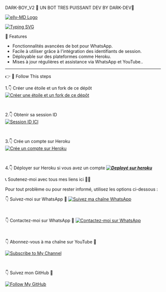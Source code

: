    DARK-BOY_V2 👻 UN BOT TRES PUISSANT DEV BY DARK-DEV🍷 

[![elly-MD Logo](https://files.catbox.moe/u4g4te.png)](https://whatsapp.com/channel/0029VbAfF6f1dAw7hJidqS0i)

<a href="https://git.io/typing-svg"><img src="https://readme-typing-svg.demolab.com?font=Fira+Code&pause=1000&random=false&width=435&lines=𝑻𝑯𝑰𝑺+𝐈𝐒+𝔻𝔸ℝ𝕂-𝔹𝕆𝕐+𝑴𝑨𝑫𝑬+𝑩𝒀+DARK-DEV+🍷" alt="Typing SVG" /></a>

  🌟 Features 

- Fonctionnalités avancées de bot pour WhatsApp.
- Facile à utiliser grâce à l'intégration des identifiants de session.
- Déployable sur des plateformes comme Heroku.
- Mises à jour régulières et assistance via WhatsApp et YouTube..

---

👉 🔗 Follow This steps

1.👇 Créer une étoile et un fork de ce dépôt  
[![Créer une étoile et un fork de ce dépôt](https://img.shields.io/static/v1?label=Star%20%26%20Fork%20This%20Repo&message=GitHub&color=181717&style=for-the-badge&logo=github&logoColor=white)](https://github.com/Kidorganic08/ELLY-XMD/fork)  

<br>

2.👇 Obtenir sa session ID  
[![Session ID ICI](https://img.shields.io/static/v1?label=Session%20ID&message=Generate&color=FF4500&style=for-the-badge&logo=firefox&logoColor=white)](https://dark-boy-pair-09qc.onrender.com/)  

<br>

3.👇 Crée un compte sur Heroku  
[![Crée un compte sur Heroku](https://img.shields.io/static/v1?label=Create%20Account&message=Heroku&color=430098&style=for-the-badge&logo=heroku&logoColor=white)](https://heroku.com)  

<br>

4.👇 Déployer sur Heroku si vous avez un compte
***[![Deployé sur heroku](https://www.herokucdn.com/deploy/button.svg)](https://dashboard.heroku.com/new?template=https://github.com/DARKMAN226/DARK-BOY)***

📞 Soutenez-moi avec tous mes liens ici 👋😎

Pour tout problème ou pour rester informé, utilisez les options ci-dessous :

👇 Suivez-moi sur WhatsApp 🤝
[![Suivez ma chaîne WhatsApp](https://img.shields.io/static/v1?label=Follow%20My%20WhatsApp%20Channel&message=follow&color=25D366&style=for-the-badge&logo=whatsapp&logoColor=white)](https://whatsapp.com/channel/0029VbAfF6f1dAw7hJidqS0i)  

<br>

👇 Contactez-moi sur WhatsApp 🍷
[![Contactez-moi sur WhatsApp](https://img.shields.io/static/v1?label=Contact%20Me%20on%20WhatsApp&message=Message&color=25D366&style=for-the-badge&logo=whatsapp&logoColor=white)](https://wa.me/22603582906)  

<br>

👇 Abonnez-vous à ma chaîne sur YouTube 🍷

[![Subscribe to My Channel](https://img.shields.io/static/v1?label=Subscribe%20to%20My%20Channel&message=YouTube&color=FF0000&style=for-the-badge&logo=youtube&logoColor=white)](https://youtube.com/@Azahackkiller)

<br>

👇 Suivez mon GitHub 🍷

[![Follow My GitHub](https://img.shields.io/static/v1?label=Follow%20My%20GitHub&message=GitHub&color=181717&style=for-the-badge&logo=github&logoColor=white)](https://github.com/DARKMAN226)
 



